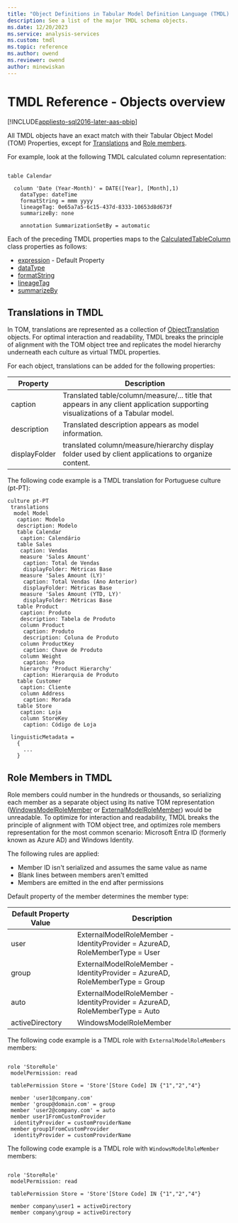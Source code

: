 ```yaml
---
title: "Object Definitions in Tabular Model Definition Language (TMDL) | Microsoft Docs"
description: See a list of the major TMDL schema objects.
ms.date: 12/20/2023
ms.service: analysis-services
ms.custom: tmdl
ms.topic: reference
ms.author: owend
ms.reviewer: owend
author: minewiskan
---
```


# TMDL Reference - Objects overview

[!INCLUDE[appliesto-sql2016-later-aas-pbip](../includes/appliesto-sql2016-later-aas-pbip.md)]

All TMDL objects have an exact match with their Tabular Object Model (TOM) Properties, except for [Translations](#translations-in-tmdl) and [Role members](#role-members-in-tmdl).

For example, look at the following TMDL calculated column representation:

```tmdl

table Calendar

  column 'Date (Year-Month)' = DATE([Year], [Month],1)
    dataType: dateTime
    formatString = mmm yyyy
    lineageTag: 0e65a7a5-6c15-437d-8333-10653d8d673f
    summarizeBy: none

    annotation SummarizationSetBy = automatic
```

Each of the preceding TMDL properties maps to the [CalculatedTableColumn](/dotnet/api/microsoft.analysisservices.tabular.calculatedtablecolumn?view=analysisservices-dotnet) class properties as follows:

- [expression](/dotnet/api/microsoft.analysisservices.tabular.calculatedcolumn.expression?view=analysisservices-dotnet#microsoft-analysisservices-tabular-calculatedcolumn-expression) - Default Property
- [dataType](/dotnet/api/microsoft.analysisservices.tabular.column.datatype?view=analysisservices-dotnet#microsoft-analysisservices-tabular-column-datatype)
- [formatString](/dotnet/api/microsoft.analysisservices.tabular.column.formatstring?view=analysisservices-dotnet#microsoft-analysisservices-tabular-column-formatstring)
- [lineageTag](/dotnet/api/microsoft.analysisservices.tabular.column.lineagetag?view=analysisservices-dotnet#microsoft-analysisservices-tabular-column-lineagetag)
- [summarizeBy](/dotnet/api/microsoft.analysisservices.tabular.column.summarizeby?view=analysisservices-dotnet#microsoft-analysisservices-tabular-column-summarizeby)

## Translations in TMDL

In TOM, translations are represented as a collection of [ObjectTranslation](/dotnet/api/microsoft.analysisservices.tabular.objecttranslation?view=analysisservices-dotnet) objects. For optimal interaction and readability, TMDL breaks the principle of alignment with the TOM object tree and replicates the model hierarchy underneath each culture as virtual TMDL properties.

For each object, translations can be added for the following properties:

|Property  |Description  |
|---------|---------|
|caption |Translated table/column/measure/... title that appears in any client application supporting visualizations of a Tabular model.|
|description |Translated description appears as model information.|
|displayFolder|translated column/measure/hierarchy display folder used by client applications to organize content. |

The following code example is a TMDL translation for Portuguese culture (pt-PT):

```tmdl
culture pt-PT
 translations
  model Model
   caption: Modelo
   description: Modelo
   table Calendar
    caption: Calendário
   table Sales
    caption: Vendas
    measure 'Sales Amount'
     caption: Total de Vendas
     displayFolder: Métricas Base
    measure 'Sales Amount (LY)'
     caption: Total Vendas (Ano Anterior)
     displayFolder: Métricas Base
    measure 'Sales Amount (YTD, LY)'
     displayFolder: Métricas Base
   table Product
    caption: Produto
    description: Tabela de Produto
    column Product
     caption: Produto
     description: Coluna de Produto
    column ProductKey
     caption: Chave de Produto
    column Weight
     caption: Peso
    hierarchy 'Product Hierarchy'
     caption: Hierarquia de Produto
   table Customer
    caption: Cliente
    column Address
     caption: Morada
   table Store
    caption: Loja
    column StoreKey
     caption: Código de Loja

 linguisticMetadata =   
   {
     ...
   }

```

## Role Members in TMDL

Role members could number in the hundreds or thousands, so serializing each member as a separate object using its native TOM representation ([WindowsModelRoleMember](/dotnet/api/microsoft.analysisservices.tabular.windowsmodelrolemember?view=analysisservices-dotnet) or [ExternalModelRoleMember](/dotnet/api/microsoft.analysisservices.tabular.externalmodelrolemember?view=analysisservices-dotnet)) would be unreadable. To optimize for interaction and readability, TMDL breaks the principle of alignment with TOM object tree, and optimizes role members representation for the most common scenario: Microsoft Entra ID (formerly known as Azure AD) and Windows Identity.

The following rules are applied:

- Member ID isn't serialized and assumes the same value as name
- Blank lines between members aren't emitted
- Members are emitted in the end after permissions

Default property of the member determines the member type:

|Default Property Value  |Description  |
|---------|---------|
|user | ExternalModelRoleMember - IdentityProvider = AzureAD, RoleMemberType = User|
|group | ExternalModelRoleMember  - IdentityProvider = AzureAD, RoleMemberType = Group|
|auto | ExternalModelRoleMember  - IdentityProvider = AzureAD, RoleMemberType = Auto|
|activeDirectory | WindowsModelRoleMember|

The following code example is a TMDL role with `ExternalModelRoleMembers` members:

```tmdl

role 'StoreRole'
 modelPermission: read

 tablePermission Store = 'Store'[Store Code] IN {"1","2","4"}
 
 member 'user1@company.com'
 member 'group@domain.com' = group
 member 'user2@company.com' = auto
 member user1FromCustomProvider
  identityProvider = customProviderName
 member group1FromCustomProvider
  identityProvider = customProviderName
```

The following code example is a TMDL role with `WindowsModelRoleMember` members:

```tmdl

role 'StoreRole'
 modelPermission: read

 tablePermission Store = 'Store'[Store Code] IN {"1","2","4"}
 
 member company\user1 = activeDirectory
 member company\group = activeDirectory
```
